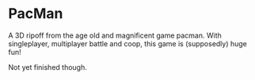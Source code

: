 PacMan
=======

A 3D ripoff from the age old and magnificent game pacman.
With singleplayer, multiplayer battle and coop, this game is (supposedly) huge fun!

Not yet finished though.
